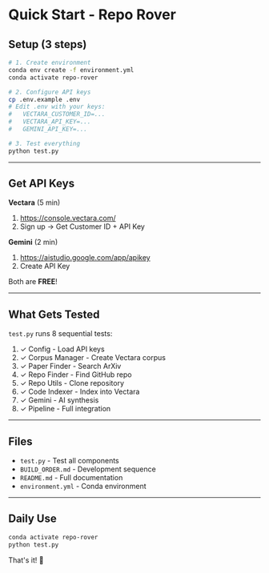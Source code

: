 # Quick Start - Repo Rover

## Setup (3 steps)

```bash
# 1. Create environment
conda env create -f environment.yml
conda activate repo-rover

# 2. Configure API keys
cp .env.example .env
# Edit .env with your keys:
#   VECTARA_CUSTOMER_ID=...
#   VECTARA_API_KEY=...
#   GEMINI_API_KEY=...

# 3. Test everything
python test.py
```

---

## Get API Keys

**Vectara** (5 min)
1. https://console.vectara.com/
2. Sign up → Get Customer ID + API Key

**Gemini** (2 min)
1. https://aistudio.google.com/app/apikey
2. Create API Key

Both are **FREE**!

---

## What Gets Tested

`test.py` runs 8 sequential tests:

1. ✓ Config - Load API keys
2. ✓ Corpus Manager - Create Vectara corpus
3. ✓ Paper Finder - Search ArXiv
4. ✓ Repo Finder - Find GitHub repo
5. ✓ Repo Utils - Clone repository
6. ✓ Code Indexer - Index into Vectara
7. ✓ Gemini - AI synthesis
8. ✓ Pipeline - Full integration

---

## Files

- `test.py` - Test all components
- `BUILD_ORDER.md` - Development sequence
- `README.md` - Full documentation
- `environment.yml` - Conda environment

---

## Daily Use

```bash
conda activate repo-rover
python test.py
```

That's it! 🚀
